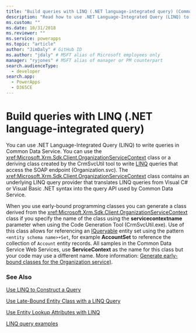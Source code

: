 ```yaml
---
title: "Build queries with LINQ (.NET language-integrated query) (Common Data Service) | Microsoft Docs" # Intent and product brand in a unique string of 43-59 chars including spaces
description: "Read how to use .NET Language-Integrated Query (LINQ) to write queries in Common Data Service" # 115-145 characters including spaces. This abstract displays in the search result.
ms.custom: ""
ms.date: 10/31/2018
ms.reviewer: ""
ms.service: powerapps
ms.topic: "article"
author: "JimDaly" # GitHub ID
ms.author: "jdaly" # MSFT alias of Microsoft employees only
manager: "ryjones" # MSFT alias of manager or PM counterpart
search.audienceType: 
  - developer
search.app: 
  - PowerApps
  - D365CE
---
```

# Build queries with LINQ (.NET language-integrated query)

You can use .NET Language-Integrated Query (LINQ) to write queries in Common Data Service. You can use the <xref:Microsoft.Xrm.Sdk.Client.OrganizationServiceContext> class or a deriving class created by the CrmSvcUtil tool to write [LINQ](https://msdn.microsoft.com/library/bb397897.aspx) queries that access the SOAP endpoint (Organization.svc). The <xref:Microsoft.Xrm.Sdk.Client.OrganizationServiceContext> class contains an underlying LINQ query provider that translates LINQ queries from Visual C# or Visual Basic .NET syntax into the query API used by Common Data Service.  
  
 When you use early-bound programming classes you can generate a class derived from the <xref:Microsoft.Xrm.Sdk.Client.OrganizationServiceContext> class if you specify the name of the class using the **servicecontextname** parameter when using the Code Generation Tool (CrmSvcUtil.exe). Use of this class allows for referencing an [IQueryable](https://msdn.microsoft.com/library/system.linq.iqueryable.aspx) entity set using the pattern `<entity schema name>+Set`, for example **AccountSet** to reference the collection of `Account` entity records. All samples in the Common Data Service Web Services, use **ServiceContext** as the name for this class but your code may use a different name. More information: [Generate early-bound classes for the Organization service)](generate-early-bound-classes.md).
  
### See Also

 [Use LINQ to Construct a Query](use-linq-construct-query.md)  
  
 [Use Late-Bound Entity Class with a LINQ Query](use-late-bound-entity-class-linq-query.md)  
  
 [Use Entity Lookup Attributes with LINQ](order-results-entity-attributes-linq.md)  

 [LINQ query examples](linq-query-examples.md)